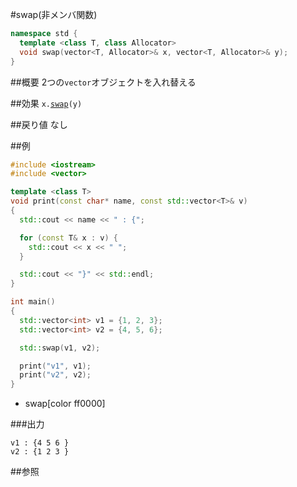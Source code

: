 #swap(非メンバ関数)
```cpp
namespace std {
  template <class T, class Allocator>
  void swap(vector<T, Allocator>& x, vector<T, Allocator>& y);
}
```

##概要
2つの`vector`オブジェクトを入れ替える


##効果
`x.`[`swap`](./swap.md)`(y)`


##戻り値
なし


##例
```cpp
#include <iostream>
#include <vector>

template <class T>
void print(const char* name, const std::vector<T>& v)
{
  std::cout << name << " : {";

  for (const T& x : v) {
    std::cout << x << " ";
  }

  std::cout << "}" << std::endl;
}

int main()
{
  std::vector<int> v1 = {1, 2, 3};
  std::vector<int> v2 = {4, 5, 6};

  std::swap(v1, v2);

  print("v1", v1);
  print("v2", v2);
}
```
* swap[color ff0000]

###出力
```
v1 : {4 5 6 }
v2 : {1 2 3 }
```

##参照


